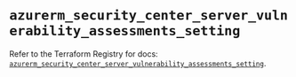 # `azurerm_security_center_server_vulnerability_assessments_setting`

Refer to the Terraform Registry for docs: [`azurerm_security_center_server_vulnerability_assessments_setting`](https://registry.terraform.io/providers/hashicorp/azurerm/4.3.0/docs/resources/security_center_server_vulnerability_assessments_setting).
